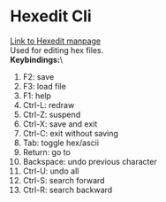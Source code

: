 # Hexedit Cli

[Link to Hexedit manpage](https://linux.die.net/man/1/hexedit)\
Used for editing hex files.\
**Keybindings:**\

1. F2:     save
2. F3:     load file
3. F1:     help
4. Ctrl-L: redraw
5. Ctrl-Z: suspend
6. Ctrl-X: save and exit
7. Ctrl-C: exit without saving
8. Tab:    toggle hex/ascii
9. Return: go to
10. Backspace: undo previous character
11. Ctrl-U: undo all
12. Ctrl-S: search forward
13. Ctrl-R: search backward